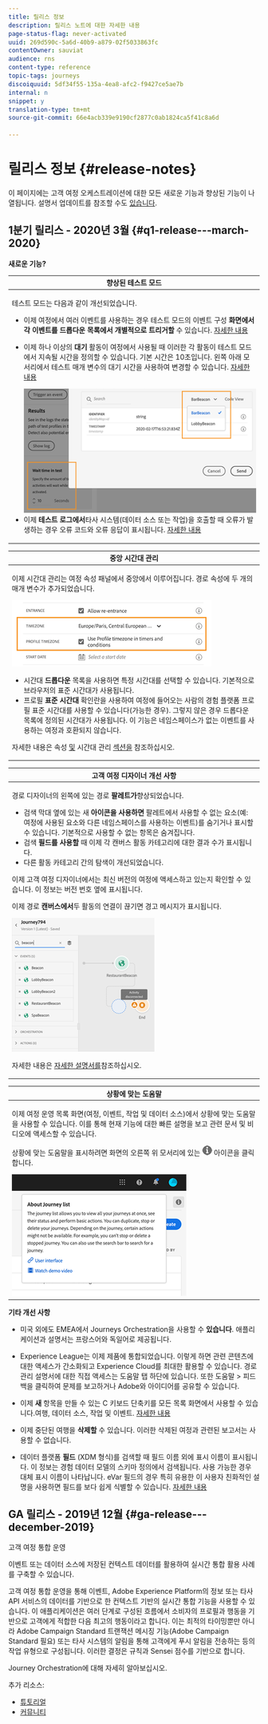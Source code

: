 ```yaml
---
title: 릴리스 정보
description: 릴리스 노트에 대한 자세한 내용
page-status-flag: never-activated
uuid: 269d590c-5a6d-40b9-a879-02f5033863fc
contentOwner: sauviat
audience: rns
content-type: reference
topic-tags: journeys
discoiquuid: 5df34f55-135a-4ea8-afc2-f9427ce5ae7b
internal: n
snippet: y
translation-type: tm+mt
source-git-commit: 66e4acb339e9190cf2877c0ab1824ca5f41c8a6d

---
```



# 릴리스 정보 {#release-notes}

이 페이지에는 고객 여정 오케스트레이션에 대한 모든 새로운 기능과 향상된 기능이 나열됩니다.
설명서 업데이트를 참조할 수도 [있습니다](../release-notes/documentation-updates.md).

## 1분기 릴리스 - 2020년 3월 {#q1-release---march-2020}

**새로운 기능?**

<table>
<thead>
<tr>
<th><strong>향상된 테스트 모드</strong><br/></th>
</tr>
</thead>
<tbody>
<tr>
<td>
<p>테스트 모드는 다음과 같이 개선되었습니다.</p>
<ul>
<li>이제 여정에서 여러 이벤트를 사용하는 경우 테스트 모드의 이벤트 구성 <strong>화면에서 각 이벤트를 드롭다운 목록에서 개별적으로 트리거할</strong> 수 있습니다. <a href="../building-journeys/testing-the-journey.md#firing_events">자세한 내용</a></p></li>
<li><p>이제 하나 이상의 <strong>대기</strong> 활동이 여정에서 사용될 때 이러한 각 활동이 테스트 모드에서 지속될 시간을 정의할 수 있습니다. 기본 시간은 10초입니다. 왼쪽 아래 모서리에서 테스트 <strong></strong> 매개 변수의 대기 시간을 사용하여 변경할 수 있습니다. <a href="../building-journeys/testing-the-journey.md">자세한 내용</a></p><img src="../assets/rn-test.png"/>
</li>
<li>이제 <strong>테스트 로그에서</strong>타사 시스템(데이터 소스 또는 작업)을 호출할 때 오류가 발생하는 경우 오류 코드와 오류 응답이 표시됩니다. <a href="../building-journeys/testing-the-journey.md#viewing_logs">자세한 내용</a>
</li>
</ul>
</td>
</tr>
</tbody>
</table>

<table>
<thead>
<tr>
<th><strong>중앙 시간대 관리</strong><br/></th>
</tr>
</thead>
<tbody>
<tr> 
<td>
<p>이제 시간대 관리는 여정 속성 패널에서 중앙에서 이루어집니다. 경로 속성에 두 개의 매개 변수가 추가되었습니다.</p>
<img src="../assets/rn-timezone.png"/>
<ul>
<li>시간대 <strong>드롭다운</strong> 목록을 사용하면 특정 시간대를 선택할 수 있습니다. 기본적으로 브라우저의 표준 시간대가 사용됩니다. </li>
<li>프로필 <strong>표준 시간대</strong> 확인란을 사용하여 여정에 들어오는 사람의 경험 플랫폼 프로필 표준 시간대를 사용할 수 있습니다(가능한 경우). 그렇지 않은 경우 드롭다운 목록에 정의된 시간대가 사용됩니다. 이 기능은 네임스페이스가 없는 이벤트를 사용하는 여정과 호환되지 않습니다.</li>
</ul>
<p>자세한 내용은 속성 <a href="../building-journeys/changing-properties.md#timezone">및</a> 시간대 관리 <a href="../building-journeys/timezone-management.md">섹션을</a> 참조하십시오.</p>
</td>
</tr>
</tbody>
</table>

<table>
<thead>
<tr>
<th><strong>고객 여정 디자이너 개선 사항</strong><br/></th>
</tr>
</thead>
<tbody>
<tr> 
<td>
<p>경로 디자이너의 왼쪽에 있는 경로 <strong>팔레트가</strong>향상되었습니다.</p>
<ul>
<li>검색 막대 옆에 있는 새 <strong>아이콘을 사용하면</strong> 팔레트에서 사용할 수 없는 요소(예: 여정에 사용된 요소와 다른 네임스페이스를 사용하는 이벤트)를 숨기거나 표시할 수 있습니다. 기본적으로 사용할 수 없는 항목은 숨겨집니다.</li>
<li>검색 <strong>필드를 사용할</strong> 때 이제 각 캔버스 활동 카테고리에 대한 결과 수가 표시됩니다.</li>
<li>다른 활동 카테고리 간의 탐색이 개선되었습니다.</li>
</ul>
<p>이제 고객 여정 디자이너에서는 최신 버전의 여정에 액세스하고 있는지 확인할 수 있습니다. 이 정보는 버전 번호 옆에 표시됩니다.</p>
<p>이제 경로 <strong>캔버스에서</strong>두 활동의 연결이 끊기면 경고 메시지가 표시됩니다.</p>
<img src="../assets/rn-canvas.png"/>
<p>자세한 내용은 <a href="../building-journeys/using-the-journey-designer.md">자세한 설명서를</a>참조하십시오.</p>
</td>
</tr>
</tbody>
</table>

<table>
<thead>
<tr>
<th><strong>상황에 맞는 도움말</strong><br/></th>
</tr>
</thead>
<tbody>
<tr>
<td>
<p>이제 여정 운영 목록 화면(여정, 이벤트, 작업 및 데이터 소스)에서 상황에 맞는 도움말을 사용할 수 있습니다. 이를 통해 현재 기능에 대한 빠른 설명을 보고 관련 문서 및 비디오에 액세스할 수 있습니다.</p>
<p>상황에 맞는 도움말을 표시하려면 화면의 오른쪽 위 모서리에 있는 <img src="../assets/icon-context.png"/> 아이콘을 클릭합니다. </p>
<img src="../assets/rn-context.png"/>
</td>
</tr>
</tbody>
</table>

**기타 개선 사항**

* 미국 외에도 EMEA에서 Journeys Orchestration을 사용할 수 **있습니다**. 애플리케이션과 설명서는 프랑스어와 독일어로 제공됩니다.

* Experience League는 이제 제품에 통합되었습니다. 이렇게 하면 관련 콘텐츠에 대한 액세스가 간소화되고 Experience Cloud를 최대한 활용할 수 있습니다. 경로 관리 설명서에 대한 직접 액세스는 도움말 탭 하단에 있습니다. 또한 도움말 > 피드백을 클릭하여 문제를 보고하거나 Adobe와 아이디어를 공유할 수 있습니다.

* 이제 **새** 항목을 만들 수 있는 C 키보드 단축키를 모든 목록 화면에서 사용할 수 있습니다.여행, 데이터 소스, 작업 및 이벤트. [자세한 내용](../about/user-interface.md#section_ksq_zr1_ffb)

* 이제 중단된 여행을 **삭제할** 수 있습니다. 이러한 삭제된 여정과 관련된 보고서는 사용할 수 없습니다.

* 데이터 플랫폼 **필드** (XDM 형식)를 검색할 때 필드 이름 외에 표시 이름이 표시됩니다. 이 정보는 경험 데이터 모델의 스키마 정의에서 검색됩니다. 사용 가능한 경우 대체 표시 이름이 나타납니다. eVar 필드의 경우 특히 유용한 이 사용자 친화적인 설명을 사용하면 필드를 보다 쉽게 식별할 수 있습니다. [자세한 내용](../about/user-interface.md#friendly-names-display)

## GA 릴리스 - 2019년 12월 {#ga-release---december-2019}

고객 여정 통합 운영

이벤트 또는 데이터 소스에 저장된 컨텍스트 데이터를 활용하여 실시간 통합 활용 사례를 구축할 수 있습니다.

고객 여정 통합 운영을 통해 이벤트, Adobe Experience Platform의 정보 또는 타사 API 서비스의 데이터를 기반으로 한 컨텍스트 기반의 실시간 통합 기능을 사용할 수 있습니다. 이 애플리케이션은 여러 단계로 구성된 흐름에서 소비자의 프로필과 행동을 기반으로 고객에게 적합한 다음 최고의 행동이라고 합니다. 이는 최적의 타이밍뿐만 아니라 Adobe Campaign Standard 트랜잭션 메시징 기능(Adobe Campaign Standard 필요) 또는 타사 시스템의 알림을 통해 고객에게 푸시 알림을 전송하는 등의 작업 유형으로 구성됩니다. 이러한 결정은 규칙과 Sensei 점수를 기반으로 합니다.

[](../action/working-with-adobe-campaign.md)Journey Orchestration에 대해 자세히 알아보십시오.

추가 리소스:

* [튜토리얼](https://docs.adobe.com/content/help/en/platform-learn/tutorials/journey-orchestration/introduction.html)
* [커뮤니티](https://www.adobe.com/go/journeyorchestrationcommunity)
